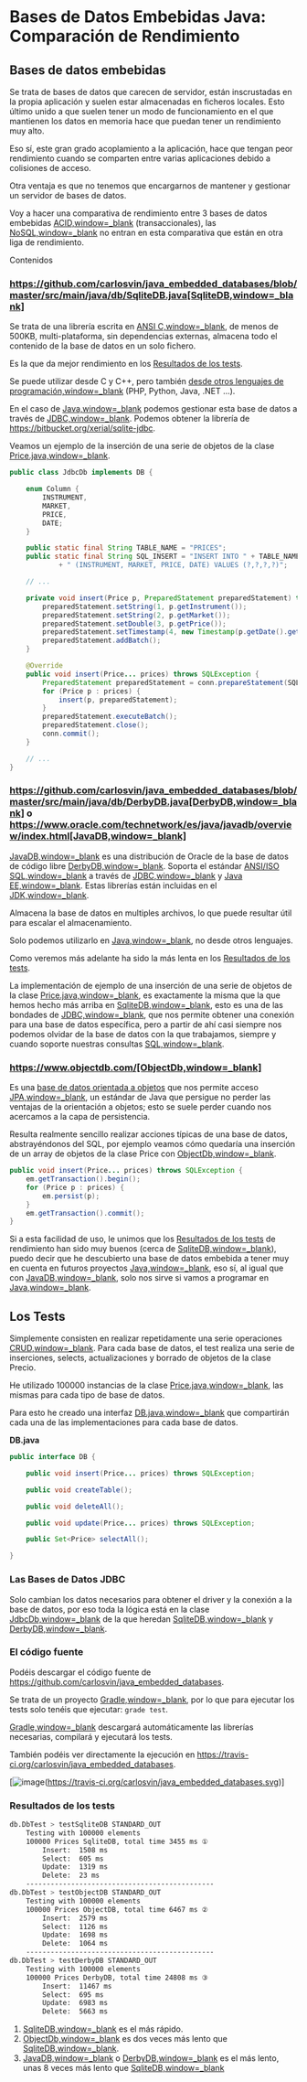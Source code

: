 # Bases de Datos Embebidas Java: Comparación de Rendimiento

## Bases de datos embebidas

Se trata de bases de datos que carecen de servidor, están inscrustadas en la propia aplicación y suelen estar almacenadas en ficheros locales. Esto último unido a que suelen tener un modo de funcionamiento en el que mantienen los datos en memoria hace que puedan tener un rendimiento muy alto.

Eso sí, este gran grado acoplamiento a la aplicación, hace que tengan peor rendimiento cuando se comparten entre varias aplicaciones debido a colisiones de acceso.

Otra ventaja es que no tenemos que encargarnos de mantener y gestionar un servidor de bases de datos.

Voy a hacer una comparativa de rendimiento entre 3 bases de datos embebidas [ACID,window=_blank](https://es.wikipedia.org/wiki/ACID) (transaccionales), las [NoSQL,window=_blank](https://es.wikipedia.org/wiki/NoSQL) no entran en esta comparativa que están en otra liga de rendimiento.

Contenidos

### https://github.com/carlosvin/java_embedded_databases/blob/master/src/main/java/db/SqliteDB.java[SqliteDB,window=_blank]

Se trata de una librería escrita en [ANSI C,window=_blank](https://es.wikipedia.org/wiki/ANSI_C), de menos de 500KB, multi-plataforma, sin dependencias externas, almacena todo el contenido de la base de datos en un solo fichero.

Es la que da mejor rendimiento en los [Resultados de los tests](#resultados-de-los-tests).

Se puede utilizar desde C y C++, pero también [desde otros lenguajes de programación,window=_blank](https://es.wikipedia.org/wiki/Sqlite#Lenguajes_de_programaci.C3.B3n) (PHP, Python, Java, .NET ...).

En el caso de [Java,window=_blank](https://es.wikipedia.org/wiki/Java_(lenguaje_de_programaci%C3%B3n)) podemos gestionar esta base de datos a través de [JDBC,window=_blank](https://es.wikipedia.org/wiki/Java_Database_Connectivity). Podemos obtener la librería de https://bitbucket.org/xerial/sqlite-jdbc.

Veamos un ejemplo de la inserción de una serie de objetos de la clase [Price.java,window=_blank](https://github.com/carlosvin/java_embedded_databases/blob/master/src/main/java/domain/Price.java).

```java
public class JdbcDb implements DB {

    enum Column {
        INSTRUMENT,
        MARKET,
        PRICE,
        DATE;
    }

    public static final String TABLE_NAME = "PRICES";
    public static final String SQL_INSERT = "INSERT INTO " + TABLE_NAME
            + " (INSTRUMENT, MARKET, PRICE, DATE) VALUES (?,?,?,?)";

    // ...

    private void insert(Price p, PreparedStatement preparedStatement) throws SQLException {
        preparedStatement.setString(1, p.getInstrument());
        preparedStatement.setString(2, p.getMarket());
        preparedStatement.setDouble(3, p.getPrice());
        preparedStatement.setTimestamp(4, new Timestamp(p.getDate().getTime()));
        preparedStatement.addBatch();
    }

    @Override
    public void insert(Price... prices) throws SQLException {
        PreparedStatement preparedStatement = conn.prepareStatement(SQL_INSERT);
        for (Price p : prices) {
            insert(p, preparedStatement);
        }
        preparedStatement.executeBatch();
        preparedStatement.close();
        conn.commit();
    }

    // ...
}
```

### https://github.com/carlosvin/java_embedded_databases/blob/master/src/main/java/db/DerbyDB.java[DerbyDB,window=_blank] o https://www.oracle.com/technetwork/es/java/javadb/overview/index.html[JavaDB,window=_blank]

[JavaDB,window=_blank](https://www.oracle.com/technetwork/es/java/javadb/overview/index.html) es una distribución de Oracle de la base de datos de código libre [DerbyDB,window=_blank](https://github.com/carlosvin/java_embedded_databases/blob/master/src/main/java/db/DerbyDB.java). Soporta el estándar [ANSI/ISO SQL,window=_blank](https://es.wikipedia.org/wiki/SQL) a través de [JDBC,window=_blank](https://es.wikipedia.org/wiki/Java_Database_Connectivity) y [Java EE,window=_blank](https://es.wikipedia.org/wiki/Java_EE). Estas librerías están incluidas en el [JDK,window=_blank](https://es.wikipedia.org/wiki/Java_Development_Kit).

Almacena la base de datos en multiples archivos, lo que puede resultar útil para escalar el almacenamiento.

Solo podemos utilizarlo en [Java,window=_blank](https://es.wikipedia.org/wiki/Java_(lenguaje_de_programaci%C3%B3n)), no desde otros lenguajes.

Como veremos más adelante ha sido la más lenta en los [Resultados de los tests](#resultados-de-los-tests).

La implementación de ejemplo de una inserción de una serie de objetos de la clase [Price.java,window=_blank](https://github.com/carlosvin/java_embedded_databases/blob/master/src/main/java/domain/Price.java), es exactamente la misma que la que hemos hecho más arriba en [SqliteDB,window=_blank](https://github.com/carlosvin/java_embedded_databases/blob/master/src/main/java/db/SqliteDB.java), esto es una de las bondades de [JDBC,window=_blank](https://es.wikipedia.org/wiki/Java_Database_Connectivity), que nos permite obtener una conexión para una base de datos específica, pero a partir de ahí casi siempre nos podemos olvidar de la base de datos con la que trabajamos, siempre y cuando soporte nuestras consultas [SQL,window=_blank](https://es.wikipedia.org/wiki/SQL).

### https://www.objectdb.com/[ObjectDb,window=_blank]

Es una [base de datos orientada a objetos](https://es.wikipedia.org/wiki/Base_de_datos_orientada_a_objetos) que nos permite acceso [JPA,window=_blank](https://es.wikipedia.org/wiki/Java_Persistence_API), un estándar de Java que persigue no perder las ventajas de la orientación a objetos; esto se suele perder cuando nos acercamos a la capa de persistencia.

Resulta realmente sencillo realizar acciones típicas de una base de datos, abstrayéndonos del SQL, por ejemplo veamos cómo quedaría una inserción de un array de objetos de la clase Price con [ObjectDb,window=_blank](https://www.objectdb.com/).

```java
public void insert(Price... prices) throws SQLException {
    em.getTransaction().begin();
    for (Price p : prices) {
        em.persist(p);
    }
    em.getTransaction().commit();
}
```

Si a esta facilidad de uso, le unimos que los [Resultados de los tests](#resultados-de-los-tests) de rendimiento han sido muy buenos (cerca de [SqliteDB,window=_blank](https://github.com/carlosvin/java_embedded_databases/blob/master/src/main/java/db/SqliteDB.java)), puedo decir que he descubierto una base de datos embebida a tener muy en cuenta en futuros proyectos [Java,window=_blank](https://es.wikipedia.org/wiki/Java_(lenguaje_de_programaci%C3%B3n)), eso sí, al igual que con [JavaDB,window=_blank](https://www.oracle.com/technetwork/es/java/javadb/overview/index.html), solo nos sirve si vamos a programar en [Java,window=_blank](https://es.wikipedia.org/wiki/Java_(lenguaje_de_programaci%C3%B3n)).

## Los Tests

Simplemente consisten en realizar repetidamente una serie operaciones [CRUD,window=_blank](https://es.wikipedia.org/wiki/CRUD). Para cada base de datos, el test realiza una serie de inserciones, selects, actualizaciones y borrado de objetos de la clase Precio.

He utilizado 100000 instancias de la clase [Price.java,window=_blank](https://github.com/carlosvin/java_embedded_databases/blob/master/src/main/java/domain/Price.java), las mismas para cada tipo de base de datos.

Para esto he creado una interfaz [DB.java,window=_blank](https://github.com/carlosvin/java_embedded_databases/blob/master/src/main/java/db/DB.java) que compartirán cada una de las implementaciones para cada base de datos.

**DB.java**

```java
public interface DB {

    public void insert(Price... prices) throws SQLException;

    public void createTable();

    public void deleteAll();

    public void update(Price... prices) throws SQLException;

    public Set<Price> selectAll();

}
```

### Las Bases de Datos JDBC

Solo cambian los datos necesarios para obtener el driver y la conexión a la base de datos, por eso toda la lógica está en la clase [JdbcDb,window=_blank](https://github.com/carlosvin/java_embedded_databases/blob/master/src/main/java/db/JdbcDb.java) de la que heredan [SqliteDB,window=_blank](https://github.com/carlosvin/java_embedded_databases/blob/master/src/main/java/db/SqliteDB.java) y [DerbyDB,window=_blank](https://github.com/carlosvin/java_embedded_databases/blob/master/src/main/java/db/DerbyDB.java).

### El código fuente

Podéis descargar el código fuente de https://github.com/carlosvin/java_embedded_databases.

Se trata de un proyecto [Gradle,window=_blank](https://www.gradle.org), por lo que para ejecutar los tests solo tenéis que ejecutar: `grade test`.

[Gradle,window=_blank](https://www.gradle.org) descargará automáticamente las librerías necesarias, compilará y ejecutará los tests.

También podéis ver directamente la ejecución en https://travis-ci.org/carlosvin/java_embedded_databases.

[![image](https://travis-ci.org/carlosvin/java_embedded_databases)(https://travis-ci.org/carlosvin/java_embedded_databases.svg)]

### Resultados de los tests

```bash
db.DbTest > testSqliteDB STANDARD_OUT
    Testing with 100000 elements
    100000 Prices SqliteDB, total time 3455 ms ①
    	Insert:	 1508 ms
    	Select:	 605 ms
    	Update:	 1319 ms
    	Delete:	 23 ms
    ----------------------------------------------
db.DbTest > testObjectDB STANDARD_OUT
    Testing with 100000 elements
    100000 Prices ObjectDB, total time 6467 ms ②
    	Insert:	 2579 ms
    	Select:	 1126 ms
    	Update:	 1698 ms
    	Delete:	 1064 ms
    ----------------------------------------------
db.DbTest > testDerbyDB STANDARD_OUT
    Testing with 100000 elements
    100000 Prices DerbyDB, total time 24808 ms ③
    	Insert:	 11467 ms
    	Select:	 695 ms
    	Update:	 6983 ms
    	Delete:	 5663 ms
```
1. [SqliteDB,window=_blank](https://github.com/carlosvin/java_embedded_databases/blob/master/src/main/java/db/SqliteDB.java) es el más rápido.
2. [ObjectDb,window=_blank](https://www.objectdb.com/) es dos veces más lento que [SqliteDB,window=_blank](https://github.com/carlosvin/java_embedded_databases/blob/master/src/main/java/db/SqliteDB.java).
3. [JavaDB,window=_blank](https://www.oracle.com/technetwork/es/java/javadb/overview/index.html) o [DerbyDB,window=_blank](https://github.com/carlosvin/java_embedded_databases/blob/master/src/main/java/db/DerbyDB.java) es el más lento, unas 8 veces más lento que [SqliteDB,window=_blank](https://github.com/carlosvin/java_embedded_databases/blob/master/src/main/java/db/SqliteDB.java)
